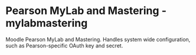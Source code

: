 # Pearson MyLab and Mastering - mylabmastering
Moodle Pearson MyLab and Mastering. Handles system wide configuration, such as Pearson-specific OAuth key and secret.
